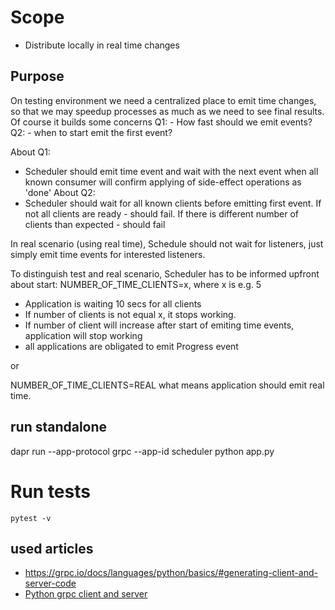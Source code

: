 # Scope
- Distribute locally in real time changes

## Purpose
On testing environment we need a centralized place to emit time changes, so that we may speedup processes as much as we need to see final results. Of course it builds some concerns
Q1: - How fast should we emit events?
Q2: - when to start emit the first event?

About Q1:
- Scheduler should emit time event and wait with the next event when all known consumer will confirm applying of side-effect operations as 'done'
About Q2:
- Scheduler should wait for all known clients before emitting first event. If not all clients are ready - should fail. If there is different number of clients than expected -  should fail

In real scenario (using real time), Schedule should not wait for listeners, just simply emit time events for interested listeners.

To distinguish test and real scenario, Scheduler has to be informed upfront about start:
NUMBER_OF_TIME_CLIENTS=x, where x is e.g. 5
- Application is waiting 10 secs for all clients
- If number of clients is not equal x, it stops working.
- If number of client will increase after start of emiting time events, application will stop working
- all applications are obligated to emit Progress event

or

NUMBER_OF_TIME_CLIENTS=REAL
what means application should emit real time. 


## run standalone
dapr run --app-protocol grpc --app-id scheduler python app.py

# Run tests
```
pytest -v
```

## used articles
- https://grpc.io/docs/languages/python/basics/#generating-client-and-server-code
- [Python grpc client and server](https://www.youtube.com/watch?v=WB37L7PjI5k)
